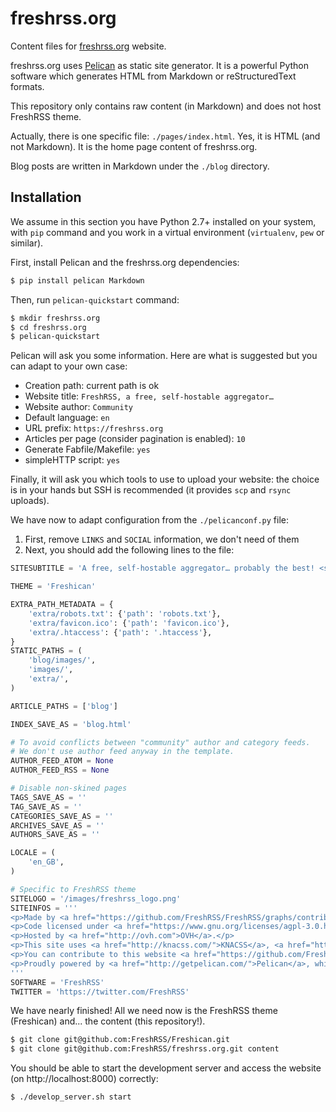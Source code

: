 # freshrss.org

Content files for [freshrss.org](http://freshrss.org) website.

freshrss.org uses [Pelican](http://getpelican.com/) as static site generator. It is a powerful Python software which generates HTML from Markdown or reStructuredText formats.

This repository only contains raw content (in Markdown) and does not host FreshRSS theme.

Actually, there is one specific file: `./pages/index.html`. Yes, it is HTML (and not Markdown). It is the home page content of freshrss.org.

Blog posts are written in Markdown under the `./blog` directory.

## Installation

We assume in this section you have Python 2.7+ installed on your system, with `pip` command and you work in a virtual environment (`virtualenv`, `pew` or similar).

First, install Pelican and the freshrss.org dependencies:

```bash
$ pip install pelican Markdown
```

Then, run `pelican-quickstart` command:

```bash
$ mkdir freshrss.org
$ cd freshrss.org
$ pelican-quickstart
```

Pelican will ask you some information. Here are what is suggested but you can adapt to your own case:

- Creation path: current path is ok
- Website title: `FreshRSS, a free, self-hostable aggregator…`
- Website author: `Community`
- Default language: `en`
- URL prefix: `https://freshrss.org`
- Articles per page (consider pagination is enabled): `10`
- Generate Fabfile/Makefile: `yes`
- simpleHTTP script: `yes`

Finally, it will ask you which tools to use to upload your website: the choice is in your hands but SSH is recommended (it provides `scp` and `rsync` uploads).

We have now to adapt configuration from the `./pelicanconf.py` file:

1. First, remove `LINKS` and `SOCIAL` information, we don't need of them
2. Next, you should add the following lines to the file:

```python
SITESUBTITLE = 'A free, self-hostable aggregator… probably the best! <small>(in our opinion)</small>'

THEME = 'Freshican'

EXTRA_PATH_METADATA = {
    'extra/robots.txt': {'path': 'robots.txt'},
    'extra/favicon.ico': {'path': 'favicon.ico'},
    'extra/.htaccess': {'path': '.htaccess'},
}
STATIC_PATHS = (
    'blog/images/',
    'images/',
    'extra/',
)

ARTICLE_PATHS = ['blog']

INDEX_SAVE_AS = 'blog.html'

# To avoid conflicts between "community" author and category feeds.
# We don't use author feed anyway in the template.
AUTHOR_FEED_ATOM = None
AUTHOR_FEED_RSS = None

# Disable non-skined pages
TAGS_SAVE_AS = ''
TAG_SAVE_AS = ''
CATEGORIES_SAVE_AS = ''
ARCHIVES_SAVE_AS = ''
AUTHORS_SAVE_AS = ''

LOCALE = (
    'en_GB',
)

# Specific to FreshRSS theme
SITELOGO = '/images/freshrss_logo.png'
SITEINFOS = '''
<p>Made by <a href="https://github.com/FreshRSS/FreshRSS/graphs/contributors">amazing contributors</a>.</p>
<p>Code licensed under <a href="https://www.gnu.org/licenses/agpl-3.0.html">AGPL</a>.</p>
<p>Hosted by <a href="http://ovh.com">OVH</a>.</p>
<p>This site uses <a href="http://knacss.com/">KNACSS</a>, <a href="http://ftp.gnome.org/pub/GNOME/sources/gnome-icon-theme-symbolic/">GNOME icons</a> and <a href="https://icomoon.io/">Icomoon icons</a>.<br /><br /></p>
<p>You can contribute to this website <a href="https://github.com/FreshRSS/freshrss.org">on GitHub</a>.</p>
<p>Proudly powered by <a href="http://getpelican.com/">Pelican</a>, which takes great advantage of <a href="http://python.org">Python</a>.</p>
'''
SOFTWARE = 'FreshRSS'
TWITTER = 'https://twitter.com/FreshRSS'
```

We have nearly finished! All we need now is the FreshRSS theme (Freshican) and... the content (this repository!).

```bash
$ git clone git@github.com:FreshRSS/Freshican.git
$ git clone git@github.com:FreshRSS/freshrss.org.git content
```

You should be able to start the development server and access the website (on http://localhost:8000) correctly:

```bash
$ ./develop_server.sh start
```
